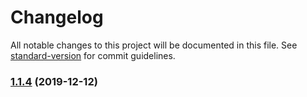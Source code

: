# Changelog

All notable changes to this project will be documented in this file. See [standard-version](https://github.com/conventional-changelog/standard-version) for commit guidelines.

### [1.1.4](https://github.com/nest-modules/mailer/compare/v1.0.4...v1.1.4) (2019-12-12)
